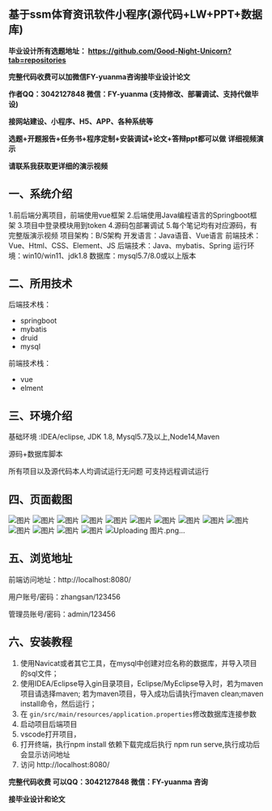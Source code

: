 ## 基于ssm体育资讯软件小程序(源代码+LW+PPT+数据库)
**毕业设计所有选题地址： https://github.com/Good-Night-Unicorn?tab=repositories**

**完整代码收费可以加微信FY-yuanma咨询接毕业设计论文**

**作者QQ：3042127848 微信：FY-yuanma (支持修改、部署调试、支持代做毕设)**

**接网站建设、小程序、H5、APP、各种系统等**

**选题+开题报告+任务书+程序定制+安装调试+论文+答辩ppt都可以做**
**详细视频演示**

**请联系我获取更详细的演示视频**

## 一、系统介绍

1.前后端分离项目，前端使用vue框架
2.后端使用Java编程语言的Springboot框架
3.项目中登录模块用到token
4.源码包部署调试
5.每个笔记均有对应源码，有完整版演示视频
项目架构：B/S架构
开发语言：Java语音、Vue语言
前端技术：Vue、Html、CSS、Element、JS
后端技术：Java、mybatis、Spring
运行环境：win10/win11、jdk1.8
数据库：mysql5.7/8.0或以上版本

## 二、所用技术

后端技术栈：

- springboot
- mybatis
- druid
- mysql

前端技术栈：

- vue
- elment



## 三、环境介绍

基础环境 :IDEA/eclipse, JDK 1.8, Mysql5.7及以上,Node14,Maven

源码+数据库脚本

所有项目以及源代码本人均调试运行无问题 可支持远程调试运行

## 四、页面截图
![图片](https://github.com/user-attachments/assets/af5843b9-e262-4feb-9fee-1ed5f1e0c3ad)
![图片](https://github.com/user-attachments/assets/cb26a792-6534-4019-a603-b520f4e2d3e4)
![图片](https://github.com/user-attachments/assets/482e8aa4-8042-4c8d-baab-cd285e2d5a31)
![图片](https://github.com/user-attachments/assets/de0f1678-db82-43f5-94c5-a239c66e5477)
![图片](https://github.com/user-attachments/assets/9f8bd913-b3dd-4c29-aa4d-afedd636d15b)
![图片](https://github.com/user-attachments/assets/4c5435c6-ec06-4ffd-acf7-cc3f665e2e27)
![图片](https://github.com/user-attachments/assets/8e408827-fa1c-4af9-ad7d-39d27adc9328)
![图片](https://github.com/user-attachments/assets/3f7dec54-46e4-4963-bf71-cf82f2c27a71)
![图片](https://github.com/user-attachments/assets/df345850-c0de-4183-b424-085c69d5d2dc)
![图片](https://github.com/user-attachments/assets/d3aad96e-92fe-408c-884d-c481efd2e454)
![图片](https://github.com/user-attachments/assets/9d26446e-6c61-4a63-a6db-6dfc2f04a2fb)
![图片](https://github.com/user-attachments/assets/4bc7c7e6-8701-4afe-88eb-6144163ec577)
![图片](https://github.com/user-attachments/assets/60ea9f99-5299-4079-a0f0-9f386beef180)
![图片](https://github.com/user-attachments/assets/9d6c4b67-b095-46b0-8cc9-c8438c9ba992)
![Uploading 图片.png…]()



## 五、浏览地址

前端访问地址：http://localhost:8080/

用户账号/密码：zhangsan/123456

管理员账号/密码：admin/123456  

## 六、安装教程

1. 使用Navicat或者其它工具，在mysql中创建对应名称的数据库，并导入项目的sql文件；
2. 使用IDEA/Eclipse导入gin目录项目，Eclipse/MyEclipse导入时，若为maven项目请选择maven;
   若为maven项目，导入成功后请执行maven clean;maven install命令，然后运行；
3. 在 `gin/src/main/resources/application.properties`修改数据库连接参数
4. 启动项目后端项目 
5. vscode打开项目，
6. 打开终端，执行npm install 依赖下载完成后执行 npm run serve,执行成功后会显示访问地址
7. 访问  http://localhost:8080/

**完整代码收费  可以QQ：3042127848 微信：FY-yuanma 咨询**

**接毕业设计和论文**
